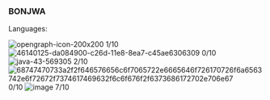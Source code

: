 ### BONJWA

Languages:


![opengraph-icon-200x200](https://user-images.githubusercontent.com/68354546/116529004-bf425900-a8dc-11eb-95b6-545e332f2588.png)
1/10
![46140125-da084900-c26d-11e8-8ea7-c45ae6306309](https://user-images.githubusercontent.com/68354546/116529264-0cbec600-a8dd-11eb-8581-83487f136895.png)
0/10
![java-43-569305](https://user-images.githubusercontent.com/68354546/116529251-092b3f00-a8dd-11eb-97d8-d5a996adc109.png)
2/10
![68747470733a2f2f646576656c6f7065722e6665646f726170726f6a6563742e6f72672f7374617469632f6c6f676f2f6373686172702e706e67](https://user-images.githubusercontent.com/68354546/116529232-03cdf480-a8dd-11eb-808b-59f800189228.png)
0/10
![image](https://user-images.githubusercontent.com/77355775/121237489-654b9080-c897-11eb-9d1f-f84271843843.png)
7/10
<!--
**KundV/KundV** is a ✨ _special_ ✨ repository because its `README.md` (this file) appears on your GitHub profile.

Here are some ideas to get you started:

- 🔭 I’m currently working on ...
- 🌱 I’m currently learning ...
- 👯 I’m looking to collaborate on ...
- 🤔 I’m looking for help with ...
- 💬 Ask me about ...
- 📫 How to reach me: ...
- 😄 Pronouns: ...
- ⚡ Fun fact: ...
-->
